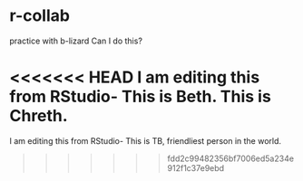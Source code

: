 # r-collab
practice with b-lizard
Can I do this? 

<<<<<<< HEAD
I am editing this from RStudio- This is Beth. This is Chreth.
=======
I am editing this from RStudio- This is TB, friendliest person in the world. 
>>>>>>> fdd2c99482356bf7006ed5a234e912f1c37e9ebd
